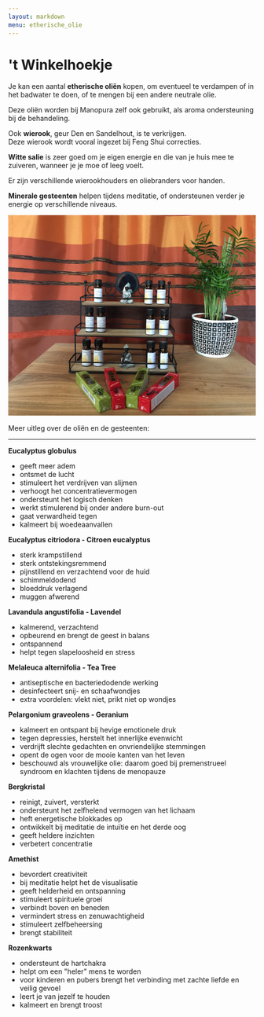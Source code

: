 ```yaml
---
layout: markdown
menu: etherische_olie
---
```

# 't Winkelhoekje

Je kan een aantal **etherische oliën** kopen, om eventueel te verdampen of in het badwater te doen, of te mengen bij een andere neutrale olie.

Deze oliën worden bij Manopura zelf ook gebruikt, als aroma ondersteuning bij de behandeling.

Ook **wierook**, geur Den en Sandelhout, is te verkrijgen.   
Deze wierook wordt vooral ingezet bij Feng Shui correcties.

**Witte salie** is zeer goed om je eigen energie en die van je huis mee te zuiveren, wanneer je je moe of leeg voelt.

Er zijn verschillende wierookhouders en oliebranders voor handen.

**Minerale gesteenten** helpen tijdens meditatie, of ondersteunen verder je energie op verschillende niveaus.


![etherische_olie](images/kleinolierekje.png)  


Meer uitleg over de oliën en de gesteenten:

---
**Eucalyptus globulus**  
+ geeft meer adem 
+ ontsmet de lucht
+ stimuleert het verdrijven van slijmen 
+ verhoogt het concentratievermogen 
+ ondersteunt het logisch denken
+ werkt stimulerend bij onder andere burn-out 
+ gaat verwardheid tegen 
+ kalmeert bij woedeaanvallen  

**Eucalyptus citriodora - Citroen eucalyptus**  
+ sterk krampstillend
+ sterk ontstekingsremmend 
+ pijnstillend en verzachtend voor de huid 
+ schimmeldodend
+ bloeddruk verlagend
+ muggen afwerend  

**Lavandula angustifolia - Lavendel**  
+ kalmerend, verzachtend 
+ opbeurend en brengt de geest in balans
+ ontspannend
+ helpt tegen slapeloosheid en stress  

**Melaleuca alternifolia - Tea Tree**  
+ antiseptische en bacteriedodende werking 
+ desinfecteert snij- en schaafwondjes
+ extra voordelen: vlekt niet, prikt niet op wondjes  

**Pelargonium graveolens - Geranium**  
+ kalmeert en ontspant bij hevige emotionele druk
+ tegen depressies, herstelt het innerlijke evenwicht
+ verdrijft slechte gedachten en onvriendelijke stemmingen
+ opent de ogen voor de mooie kanten van het leven
+ beschouwd als vrouwelijke olie: daarom goed bij premenstrueel syndroom en klachten tijdens de menopauze


**Bergkristal**
+ reinigt, zuivert, versterkt
+ ondersteunt het zelfhelend vermogen van het lichaam
+ heft energetische blokkades op
+ ontwikkelt bij meditatie de intuïtie en het derde oog
+ geeft heldere inzichten
+ verbetert concentratie


**Amethist**
+ bevordert creativiteit
+ bij meditatie helpt het de visualisatie
+ geeft helderheid en ontspanning
+ stimuleert spirituele groei
+ verbindt boven en beneden
+ vermindert stress en zenuwachtigheid
+ stimuleert zelfbeheersing
+ brengt stabiliteit


**Rozenkwarts**
+ ondersteunt de hartchakra
+ helpt om een "heler" mens te worden
+ voor kinderen en pubers brengt het verbinding met zachte liefde en veilig gevoel
+ leert je van jezelf te houden
+ kalmeert en brengt troost



